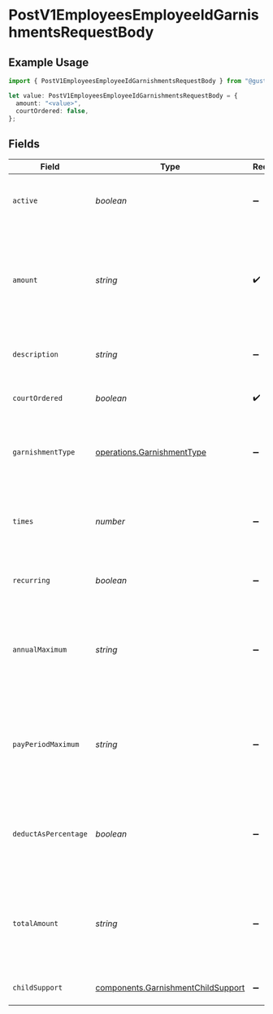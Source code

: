 # PostV1EmployeesEmployeeIdGarnishmentsRequestBody

## Example Usage

```typescript
import { PostV1EmployeesEmployeeIdGarnishmentsRequestBody } from "@gusto/embedded-api/models/operations/postv1employeesemployeeidgarnishments.js";

let value: PostV1EmployeesEmployeeIdGarnishmentsRequestBody = {
  amount: "<value>",
  courtOrdered: false,
};
```

## Fields

| Field                                                                                                             | Type                                                                                                              | Required                                                                                                          | Description                                                                                                       |
| ----------------------------------------------------------------------------------------------------------------- | ----------------------------------------------------------------------------------------------------------------- | ----------------------------------------------------------------------------------------------------------------- | ----------------------------------------------------------------------------------------------------------------- |
| `active`                                                                                                          | *boolean*                                                                                                         | :heavy_minus_sign:                                                                                                | Whether or not this garnishment is currently active.                                                              |
| `amount`                                                                                                          | *string*                                                                                                          | :heavy_check_mark:                                                                                                | The amount of the garnishment. Either a percentage or a fixed dollar amount. Represented as a float, e.g. "8.00". |
| `description`                                                                                                     | *string*                                                                                                          | :heavy_minus_sign:                                                                                                | The description of the garnishment.                                                                               |
| `courtOrdered`                                                                                                    | *boolean*                                                                                                         | :heavy_check_mark:                                                                                                | Whether the garnishment is court ordered.                                                                         |
| `garnishmentType`                                                                                                 | [operations.GarnishmentType](../../models/operations/garnishmenttype.md)                                          | :heavy_minus_sign:                                                                                                | The specific type of garnishment for court ordered garnishments.                                                  |
| `times`                                                                                                           | *number*                                                                                                          | :heavy_minus_sign:                                                                                                | The number of times to apply the garnishment. Ignored if recurring is true.                                       |
| `recurring`                                                                                                       | *boolean*                                                                                                         | :heavy_minus_sign:                                                                                                | Whether the garnishment should recur indefinitely.                                                                |
| `annualMaximum`                                                                                                   | *string*                                                                                                          | :heavy_minus_sign:                                                                                                | The maximum deduction per annum. A null value indicates no maximum. Represented as a float, e.g. "200.00".        |
| `payPeriodMaximum`                                                                                                | *string*                                                                                                          | :heavy_minus_sign:                                                                                                | The maximum deduction per pay period. A null value indicates no maximum. Represented as a float, e.g. "16.00".    |
| `deductAsPercentage`                                                                                              | *boolean*                                                                                                         | :heavy_minus_sign:                                                                                                | Whether the amount should be treated as a percentage to be deducted per pay period.                               |
| `totalAmount`                                                                                                     | *string*                                                                                                          | :heavy_minus_sign:                                                                                                | A maximum total deduction for the lifetime of this garnishment. A null value indicates no maximum.                |
| `childSupport`                                                                                                    | [components.GarnishmentChildSupport](../../models/components/garnishmentchildsupport.md)                          | :heavy_minus_sign:                                                                                                | Additional child support order details                                                                            |